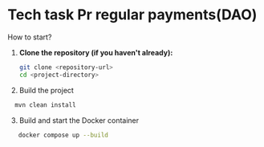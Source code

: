 # Tech task Pr regular payments(DAO)

How to start?

1. **Clone the repository (if you haven't already):**
   ```bash
   git clone <repository-url>
   cd <project-directory>
   ````
2. Build the project

 ```bash
   mvn clean install
````

3. Build and start the Docker container

```bash
   docker compose up --build
````

